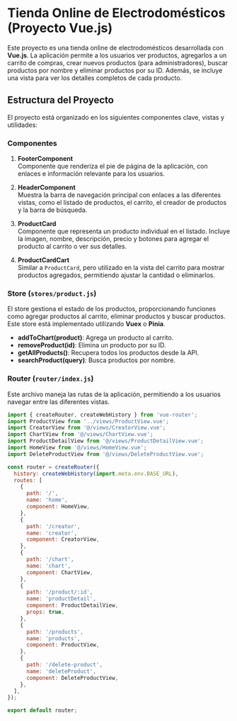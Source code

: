 # Tienda Online de Electrodomésticos (Proyecto Vue.js)

Este proyecto es una tienda online de electrodomésticos desarrollada con **Vue.js**. La aplicación permite a los usuarios ver productos, agregarlos a un carrito de compras, crear nuevos productos (para administradores), buscar productos por nombre y eliminar productos por su ID. Además, se incluye una vista para ver los detalles completos de cada producto.

## Estructura del Proyecto

El proyecto está organizado en los siguientes componentes clave, vistas y utilidades:

### Componentes

1. **FooterComponent**  
   Componente que renderiza el pie de página de la aplicación, con enlaces e información relevante para los usuarios.

2. **HeaderComponent**  
   Muestra la barra de navegación principal con enlaces a las diferentes vistas, como el listado de productos, el carrito, el creador de productos y la barra de búsqueda.

3. **ProductCard**  
   Componente que representa un producto individual en el listado. Incluye la imagen, nombre, descripción, precio y botones para agregar el producto al carrito o ver sus detalles.

4. **ProductCardCart**  
   Similar a `ProductCard`, pero utilizado en la vista del carrito para mostrar productos agregados, permitiendo ajustar la cantidad o eliminarlos.

### Store (`stores/product.js`)

El store gestiona el estado de los productos, proporcionando funciones como agregar productos al carrito, eliminar productos y buscar productos. Este store está implementado utilizando **Vuex** o **Pinia**.

- **addToChart(product)**: Agrega un producto al carrito.
- **removeProduct(id)**: Elimina un producto por su ID.
- **getAllProducts()**: Recupera todos los productos desde la API.
- **searchProduct(query)**: Busca productos por nombre.

### Router (`router/index.js`)

Este archivo maneja las rutas de la aplicación, permitiendo a los usuarios navegar entre las diferentes vistas.

```javascript
import { createRouter, createWebHistory } from 'vue-router';
import ProductView from '../views/ProductView.vue';
import CreatorView from '@/views/CreatorView.vue';
import ChartView from '@/views/ChartView.vue';
import ProductDetailView from '@/views/ProductDetailView.vue';
import HomeView from '@/views/HomeView.vue';
import DeleteProductView from '@/views/DeleteProductView.vue';

const router = createRouter({
  history: createWebHistory(import.meta.env.BASE_URL),
  routes: [
    {
      path: '/',
      name: 'home',
      component: HomeView,
    },
    {
      path: '/creator',
      name: 'creator',
      component: CreatorView,
    },
    {
      path: '/chart',
      name: 'chart',
      component: ChartView,
    },
    {
      path: '/product/:id',
      name: 'productDetail',
      component: ProductDetailView,
      props: true,
    },
    {
      path: '/products',
      name: 'products',
      component: ProductView,
    },
    {
      path: '/delete-product',
      name: 'deleteProduct',
      component: DeleteProductView,
    },
  ],
});

export default router;

